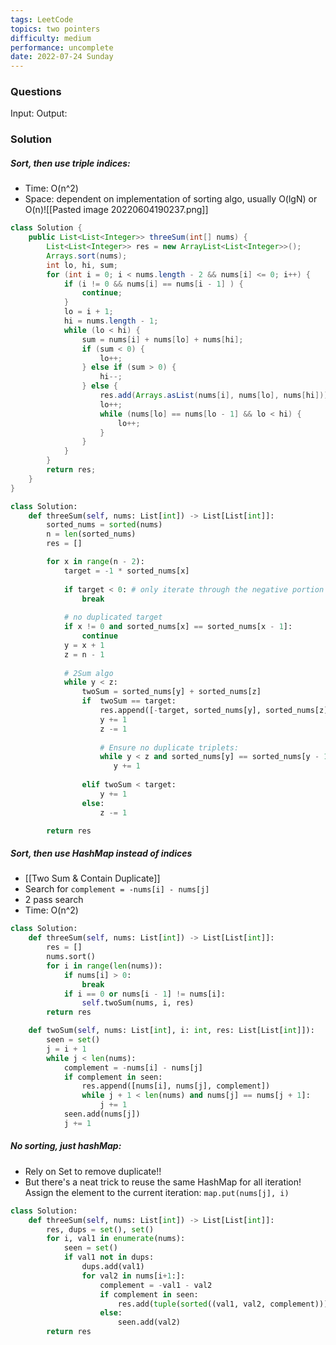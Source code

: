 ```yaml
---
tags: LeetCode
topics: two pointers
difficulty: medium
performance: uncomplete
date: 2022-07-24 Sunday
---
```


### Questions

Input:
Output: 

### Solution

##### **Sort, then use triple indices:**  
+ Time: O(n^2)
+ Space: dependent on implementation of sorting algo, usually O(lgN) or O(n)![[Pasted image 20220604190237.png]]

```Java 
class Solution {
    public List<List<Integer>> threeSum(int[] nums) {
        List<List<Integer>> res = new ArrayList<List<Integer>>();
        Arrays.sort(nums);
        int lo, hi, sum;
        for (int i = 0; i < nums.length - 2 && nums[i] <= 0; i++) {
            if (i != 0 && nums[i] == nums[i - 1] ) {
                continue;
            }
            lo = i + 1;
            hi = nums.length - 1;
            while (lo < hi) {
                sum = nums[i] + nums[lo] + nums[hi];
                if (sum < 0) {
                    lo++;
                } else if (sum > 0) {
                    hi--;
                } else {
                    res.add(Arrays.asList(nums[i], nums[lo], nums[hi]));
                    lo++;
                    while (nums[lo] == nums[lo - 1] && lo < hi) {
                        lo++;
                    }   
                }
            }
        }
        return res;
    }
}
```

```python
class Solution:
    def threeSum(self, nums: List[int]) -> List[List[int]]:
        sorted_nums = sorted(nums)
        n = len(sorted_nums)
        res = []

        for x in range(n - 2):
            target = -1 * sorted_nums[x]
            
            if target < 0: # only iterate through the negative portion
                break
                
            # no duplicated target
            if x != 0 and sorted_nums[x] == sorted_nums[x - 1]:
                continue 
            y = x + 1
            z = n - 1
            
            # 2Sum algo
            while y < z:
                twoSum = sorted_nums[y] + sorted_nums[z]
                if  twoSum == target:
                    res.append([-target, sorted_nums[y], sorted_nums[z]])
                    y += 1
                    z -= 1
                    
                    # Ensure no duplicate triplets:
                    while y < z and sorted_nums[y] == sorted_nums[y - 1]:
                       y += 1 
                       
                elif twoSum < target:
                    y += 1
                else: 
                    z -= 1

        return res
```

##### **Sort, then use HashMap instead of indices**
   + [[Two Sum & Contain Duplicate]]
   + Search for `complement = -nums[i] - nums[j]`
   + 2 pass search
   + Time: O(n^2)

```python
class Solution:
    def threeSum(self, nums: List[int]) -> List[List[int]]:
        res = []
        nums.sort()
        for i in range(len(nums)):
            if nums[i] > 0:
                break
            if i == 0 or nums[i - 1] != nums[i]:
                self.twoSum(nums, i, res)
        return res

    def twoSum(self, nums: List[int], i: int, res: List[List[int]]):
        seen = set()
        j = i + 1
        while j < len(nums):
            complement = -nums[i] - nums[j]
            if complement in seen:
                res.append([nums[i], nums[j], complement])
                while j + 1 < len(nums) and nums[j] == nums[j + 1]:
                    j += 1
            seen.add(nums[j])
            j += 1
```


##### **No sorting, just hashMap:**
+ Rely on Set to remove duplicate!!
+ But there's a neat trick to reuse the same HashMap for all iteration! Assign the element to the current iteration: `map.put(nums[j], i)  `

```python
class Solution:
    def threeSum(self, nums: List[int]) -> List[List[int]]:
        res, dups = set(), set()
        for i, val1 in enumerate(nums):
            seen = set()
            if val1 not in dups:
                dups.add(val1)
                for val2 in nums[i+1:]:
                    complement = -val1 - val2
                    if complement in seen:
                        res.add(tuple(sorted((val1, val2, complement))))
                    else:
                        seen.add(val2)
        return res
```